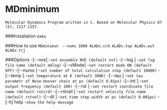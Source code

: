 # MDminimum
```
Molecular Dynamics Program written in C. Based on Molecular Physics 87 (5), 1117-1157.
```

###Installation
``
make
``

###How to use
``
MDminimun  --nums 1000 ALADv.crd ALADv.top ALADv.out ALADv.trj
``

###Options
-[--nve]
 -`set ensemble NVE (default nvt)`
-[--log <logfilename>]
 -`set log file name (default mdlog)`
-[--vMode]
 -`set restart mode ON (default OFF)`
-[--nums <numsteps>]
 -`set number of total calculation step (default 10000)`
-[--temp <temperature>]
 -`set temperature at K (default 300K)`
-[--tau <tau>]
 -`set tau parametr of Nose-Hoover chain at ps (default 0.01ps)`
-[--int <output freaquency>]
 -`set output frequency (default 100)`
-[--rst <restart file name>]
 -`set restart coordinate file name (default rstcrd)`
-[--rstvel <restart file name velocity>]
 -`set restart velocity file name (default rstvel)`
-[--dt <time step>]
 -`set time step width at ps (default 0.001ps)`
-[-h] help
 -`show the help message`

